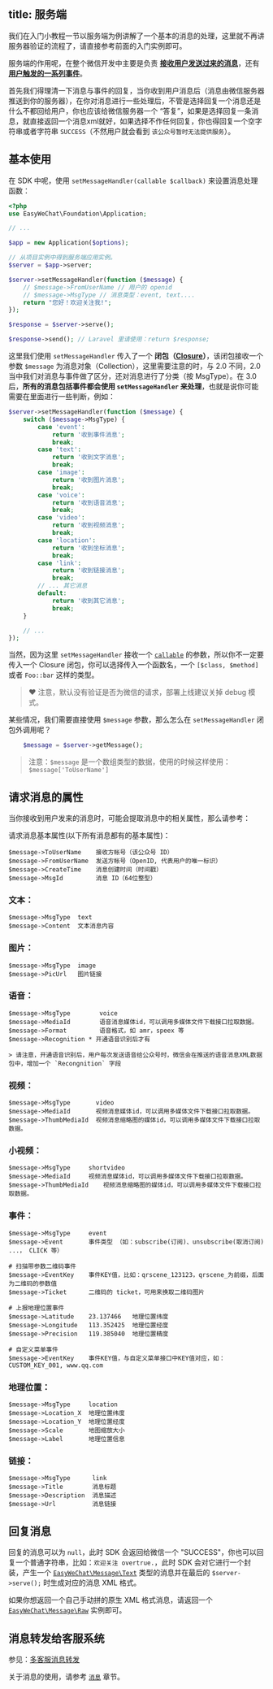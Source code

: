 title: 服务端
---

我们在入门小教程一节以服务端为例讲解了一个基本的消息的处理，这里就不再讲服务器验证的流程了，请直接参考前面的入门实例即可。

服务端的作用呢，在整个微信开发中主要是负责 **[接收用户发送过来的消息](http://mp.weixin.qq.com/wiki/10/79502792eef98d6e0c6e1739da387346.html)**，还有 **[用户触发的一系列事件](http://mp.weixin.qq.com/wiki/2/5baf56ce4947d35003b86a9805634b1e.html)**。

首先我们得理清一下消息与事件的回复，当你收到用户消息后（消息由微信服务器推送到你的服务器），在你对消息进行一些处理后，不管是选择回复一个消息还是什么不都回给用户，你也应该给微信服务器一个 “答复”，如果是选择回复一条消息，就直接返回一个消息xml就好，如果选择不作任何回复，你也得回复一个空字符串或者字符串 `SUCCESS`（不然用户就会看到 `该公众号暂时无法提供服务`）。

## 基本使用

在 SDK 中呢，使用 `setMessageHandler(callable $callback)` 来设置消息处理函数：

```php
<?php
use EasyWeChat\Foundation\Application;

// ...

$app = new Application($options);

// 从项目实例中得到服务端应用实例。
$server = $app->server;

$server->setMessageHandler(function ($message) {
    // $message->FromUserName // 用户的 openid
    // $message->MsgType // 消息类型：event, text....
    return "您好！欢迎关注我!";
});

$response = $server->serve();

$response->send(); // Laravel 里请使用：return $response;
```

这里我们使用 `setMessageHandler` 传入了一个 **闭包（[Closure](http://php.net/manual/en/class.closure.php)）**，该闭包接收一个参数 `$message` 为消息对象（Collection），这里需要注意的时，与 2.0 不同，2.0 当中我们对消息与事件做了区分，还对消息进行了分类（按 MsgType）。在 3.0 后，**所有的消息包括事件都会使用 `setMessageHandler` 来处理**，也就是说你可能需要在里面进行一些判断，例如：

```php
$server->setMessageHandler(function ($message) {
    switch ($message->MsgType) {
        case 'event':
            return '收到事件消息';
            break;
        case 'text':
            return '收到文字消息';
            break;
        case 'image':
            return '收到图片消息';
            break;
        case 'voice':
            return '收到语音消息';
            break;
        case 'video':
            return '收到视频消息';
            break;
        case 'location':
            return '收到坐标消息';
            break;
        case 'link':
            return '收到链接消息';
            break;
        // ... 其它消息
        default:
            return '收到其它消息';
            break;
    }

    // ...
});
```

当然，因为这里 `setMessageHandler` 接收一个 [`callable`](http://php.net/manual/zh/language.types.callable.php) 的参数，所以你不一定要传入一个 Closure 闭包，你可以选择传入一个函数名，一个 `[$class, $method]` 或者 `Foo::bar` 这样的类型。

> :heart: 注意，默认没有验证是否为微信的请求，部署上线建议关掉 debug 模式。

某些情况，我们需要直接使用 `$message` 参数，那么怎么在 `setMessageHandler` 闭包外调用呢？

```php
    $message = $server->getMessage();
```
> 注意：`$message` 是一个数组类型的数据，使用的时候这样使用：`$message['ToUserName']`

## 请求消息的属性

当你接收到用户发来的消息时，可能会提取消息中的相关属性，那么请参考：

请求消息基本属性(以下所有消息都有的基本属性)：

    $message->ToUserName    接收方帐号（该公众号 ID）
    $message->FromUserName  发送方帐号（OpenID, 代表用户的唯一标识）
    $message->CreateTime    消息创建时间（时间戳）
    $message->MsgId         消息 ID（64位整型）

### 文本：

    $message->MsgType  text
    $message->Content  文本消息内容

### 图片：

    $message->MsgType  image
    $message->PicUrl   图片链接

### 语音：

    $message->MsgType        voice
    $message->MediaId        语音消息媒体id，可以调用多媒体文件下载接口拉取数据。
    $message->Format         语音格式，如 amr，speex 等
    $message->Recognition * 开通语音识别后才有

    > 请注意，开通语音识别后，用户每次发送语音给公众号时，微信会在推送的语音消息XML数据包中，增加一个 `Recongnition` 字段

### 视频：

    $message->MsgType       video
    $message->MediaId       视频消息媒体id，可以调用多媒体文件下载接口拉取数据。
    $message->ThumbMediaId  视频消息缩略图的媒体id，可以调用多媒体文件下载接口拉取数据。

### 小视频：

    $message->MsgType     shortvideo
    $message->MediaId     视频消息媒体id，可以调用多媒体文件下载接口拉取数据。
    $message->ThumbMediaId    视频消息缩略图的媒体id，可以调用多媒体文件下载接口拉取数据。

### 事件：

    $message->MsgType     event
    $message->Event       事件类型 （如：subscribe(订阅)、unsubscribe(取消订阅) ...， CLICK 等）

    # 扫描带参数二维码事件
    $message->EventKey    事件KEY值，比如：qrscene_123123，qrscene_为前缀，后面为二维码的参数值
    $message->Ticket      二维码的 ticket，可用来换取二维码图片

    # 上报地理位置事件
    $message->Latitude    23.137466   地理位置纬度
    $message->Longitude   113.352425  地理位置经度
    $message->Precision   119.385040  地理位置精度

    # 自定义菜单事件
    $message->EventKey    事件KEY值，与自定义菜单接口中KEY值对应，如：CUSTOM_KEY_001, www.qq.com

### 地理位置：

    $message->MsgType     location
    $message->Location_X  地理位置纬度
    $message->Location_Y  地理位置经度
    $message->Scale       地图缩放大小
    $message->Label       地理位置信息

### 链接：

    $message->MsgType      link
    $message->Title        消息标题
    $message->Description  消息描述
    $message->Url          消息链接

## 回复消息

回复的消息可以为 `null`，此时 SDK 会返回给微信一个 "SUCCESS"，你也可以回复一个普通字符串，比如：`欢迎关注 overtrue.`，此时 SDK 会对它进行一个封装，产生一个 [`EasyWeChat\Message\Text`](https://github.com/EasyWeChat/message/blob/master/src/Text.php) 类型的消息并在最后的 `$server->serve();` 时生成对应的消息 XML 格式。

如果你想返回一个自己手动拼的原生 XML 格式消息，请返回一个 [`EasyWeChat\Message\Raw`](https://github.com/EasyWeChat/message/blob/master/src/Raw.php) 实例即可。

## 消息转发给客服系统

参见：[多客服消息转发](message-transfer.html)

关于消息的使用，请参考 [`消息`](messages.html) 章节。
